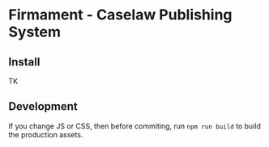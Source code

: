 # Firmament - Caselaw Publishing System

## Install

TK

## Development

If you change JS or CSS, then before commiting, run `npm run build` to build the production assets.